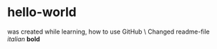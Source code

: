# hello-world
was created while learning, how to use GitHub
\\
Changed readme-file
_italian_ __bold__
